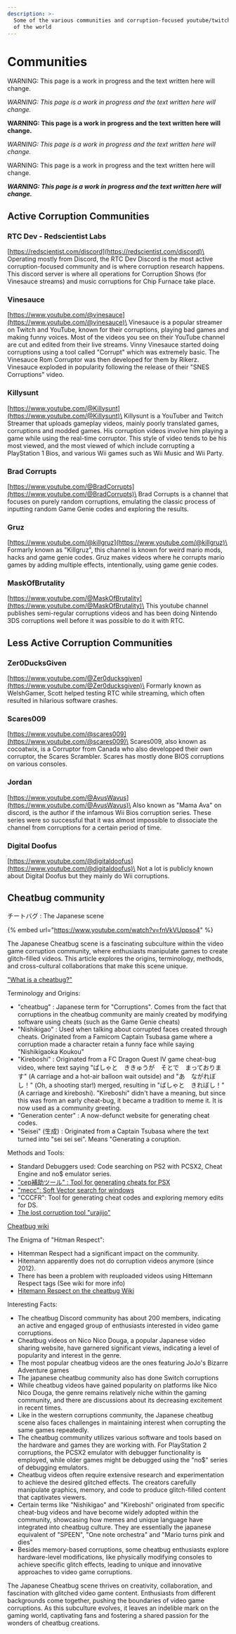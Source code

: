 ```yaml
---
description: >-
  Some of the various communities and corruption-focused youtube/twitch channels
  of the world
---
```


# Communities

WARNING: This page is a work in progress and the text written here will change.

_WARNING: This page is a work in progress and the text written here will change._

**WARNING: This page is a work in progress and the text written here will change.**

_WARNING: This page is a work in progress and the text written here will change._

WARNING: This page is a work in progress and the text written here will change.

_**WARNING: This page is a work in progress and the text written here will change.**_

## Active Corruption Communities

### RTC Dev - Redscientist Labs

[https://redscientist.com/discord](https://redscientist.com/discord)\
Operating mostly from Discord, the RTC Dev Discord is the most active corruption-focused community and is where corruption research happens. This discord server is where all operations for Corruption Shows (for Vinesauce streams) and music corruptions for Chip Furnace take place.



### Vinesauce

[https://www.youtube.com/@vinesauce](https://www.youtube.com/@vinesauce)\
Vinesauce is a popular streamer on Twitch and YouTube, known for their corruptions, playing bad games and making funny voices. Most of the videos you see on their YouTube channel are cut and edited from their live streams. Vinny Vinesauce started doing corruptions using a tool called "Corrupt" which was extremely basic. The Vinesauce Rom Corruptor was then developed for them by Rikerz. Vinesauce exploded in popularity following the release of their "SNES Corruptions" video.



### Killysunt

[https://www.youtube.com/@Killysunt](https://www.youtube.com/@Killysunt)\
Killysunt is a YouTuber and Twitch Streamer that uploads gameplay videos, mainly poorly translated games, corruptions and modded games. His corruption videos involve him playing a game while using the real-time corruptor. This style of video tends to be his most viewed, and the most viewed of which include corrupting a PlayStation 1 Bios, and various Wii games such as Wii Music and Wii Party.



### Brad Corrupts

[https://www.youtube.com/@BradCorrupts](https://www.youtube.com/@BradCorrupts)\
Brad Corrupts is a channel that focuses on purely random corruptions, emulating the classic process of inputting random Game Genie codes and exploring the results.



### Gruz

[https://www.youtube.com/@killgruz](https://www.youtube.com/@killgruz)\
Formarly known as "Killgruz", this channel is known for weird mario mods, hacks and game genie codes. Gruz makes videos where he corrupts mario games by adding multiple effects, intentionally, using game genie codes.



### MaskOfBrutality

[https://www.youtube.com/@MaskOfBrutality](https://www.youtube.com/@MaskOfBrutality)\
This youtube channel publishes semi-regular corruptions videos and has been doing Nintendo 3DS corruptions well before it was possible to do it with RTC.

## Less Active Corruption Communities

### Zer0DucksGiven

[https://www.youtube.com/@Zer0ducksgiven](https://www.youtube.com/@Zer0ducksgiven)\
Formarly known as WelshGamer, Scott helped testing RTC while streaming, which often resulted in hilarious software crashes.&#x20;



### Scares009

[https://www.youtube.com/@scares009](https://www.youtube.com/@scares009)\
Scares009, also known as cocoatwix, is a Corruptor from Canada who also developped their own corruptor, the Scares Scrambler. Scares has mostly done BIOS corruptions on various consoles.



### Jordan

[https://www.youtube.com/@AvusWavus](https://www.youtube.com/@AvusWavus)\
Also known as "Mama Ava" on discord, is the author if the infamous Wii Bios corruption series. These series were so successful that it was almost impossible to dissociate the channel from corruptions for a certain period of time.



### Digital Doofus

[https://www.youtube.com/@digitaldoofus](https://www.youtube.com/@digitaldoofus)\
Not a lot is publicly known about Digital Doofus but they mainly do Wii corruptions.



## Cheatbug community

チートバグ : The Japanese scene

{% embed url="https://www.youtube.com/watch?v=fnVkVUppso4" %}

The Japanese Cheatbug scene is a fascinating subculture within the video game corruption community, where enthusiasts manipulate games to create glitch-filled videos. This article explores the origins, terminology, methods, and cross-cultural collaborations that make this scene unique.

["What is a cheatbug?" ](https://dic.nicovideo.jp/a/%E3%83%81%E3%83%BC%E3%83%88%E3%83%90%E3%82%B0%E5%8B%95%E7%94%BB)

Terminology and Origins:

* "cheatbug" : Japanese term for "Corruptions". Comes from the fact that corruptions in the cheatbug community are mainly created by modifying software using cheats (such as the Game Genie cheats)
* "Nishikigao" : Used when talking about corrupted faces created through cheats. Originated from a Famicom Captain Tsubasa game where a corruption made a character retain a funny face while saying "Nishikigaoka Koukou"
* "Kireboshi" : Originated from a FC Dragon Quest IV game cheat-bug video, where text saying "ばしゃと　ききゅうが　そとで　まっております" (A carriage and a hot-air balloon wait outside) and "あ　ながれぼし！" (Oh, a shooting star!) merged, resulting in "ばしゃと　きれぼし！" (A carriage and kireboshi). "Kireboshi" didn't have a meaning, but since this was from an early cheat-bug, it became a tradition to meme it. It is now used as a community greeting.
* "Generation center" : A now-defunct website for generating cheat codes.
* "Seisei" (生成) : Originated from a Captain Tsubasa where the text turned into "sei sei sei". Means "Generating a coruption.

Methods and Tools:

* Standard Debuggers used: Code searching on PS2 with PCSX2, Cheat Engine and no$ emulator series.
* ["cep補助ツール" : Tool for generating cheats for PSX ](http://drhell.web.fc2.com/labo/index.html)
* ["mecc": Soft Vector search for windows](https://www.vector.co.jp/soft/winnt/hardware/se476625.html)&#x20;
* "CCCFR": Tool for generating cheat codes and exploring memory edits for DS.
* [The lost corruption tool "urajijo" ](https://cdn.discordapp.com/attachments/279664862836031488/835743912232484915/urajijo.zip)



[Cheatbug wiki](https://wikiwiki.jp/htrespect/)

The Enigma of "Hitman Respect":

* Hitemman Respect had a significant impact on the community.
* Hitemann apparently does not do corruption videos anymore (since 2012).
* There has been a problem with reuploaded videos using Hittemann Respect tags (See wiki for more info)&#x20;
* [Hitemann Respect on the cheatbug Wiki](https://wikiwiki.jp/htrespect/%E3%83%92%E3%83%86%E3%83%83%E3%83%9E%E3%83%B3%E3%83%AA%E3%82%B9%E3%83%9A%E3%82%AF%E3%83%88)

Interesting Facts:

* The cheatbug Discord community has about 200 members, indicating an active and engaged group of enthusiasts interested in video game corruptions.
* Cheatbug videos on Nico Nico Douga, a popular Japanese video sharing website, have garnered significant views, indicating a level of popularity and interest in the genre.
* The most popular cheatbug videos are the ones featuring JoJo's Bizarre Adventure games
* The japanese cheatbug community also has done Switch corruptions
* While cheatbug videos have gained popularity on platforms like Nico Nico Douga, the genre remains relatively niche within the gaming community, and there are discussions about its decreasing excitement in recent times.
* Like in the western corruptions community, the Japanese cheatbug scene also faces challenges in maintaining interest when corrupting the same games repeatedly.
* The cheatbug community utilizes various software and tools based on the hardware and games they are working with. For PlayStation 2 corruptions, the PCSX2 emulator with debugger functionality is employed, while older games might be debugged using the "no$" series of debugging emulators.
* Cheatbug videos often require extensive research and experimentation to achieve the desired glitched effects. The creators carefully manipulate graphics, memory, and code to produce glitch-filled content that captivates viewers.
* Certain terms like "Nishikigao" and "Kireboshi" originated from specific cheat-bug videos and have become widely adopted within the community, showcasing how memes and unique language have integrated into cheatbug culture. They are essentially the japanese equivalent of "SPEEN", "One note orchestra" and "Mario turns pink and dies"
* Besides memory-based corruptions, some cheatbug enthusiasts explore hardware-level modifications, like physically modifying consoles to achieve specific glitch effects, leading to unique and innovative approaches to video game corruptions.

The Japanese Cheatbug scene thrives on creativity, collaboration, and fascination with glitched video game content. Enthusiasts from different backgrounds come together, pushing the boundaries of video game corruptions. As this subculture evolves, it leaves an indelible mark on the gaming world, captivating fans and fostering a shared passion for the wonders of cheatbug creations.

